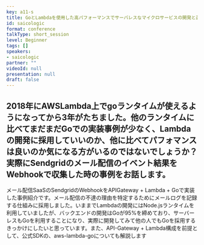 ```yaml
---
key: a11-s
title: GoとLambdaを使用した高パフォーマンスでサーバレスなマイクロサービスの開発と運用
id: saicologic
format: conference
talkType: short_session
level: Beginner
tags: []
speakers:
- saicologic
partner: ""
videoId: null
presentation: null
draft: false
---
```

2018年にAWSLambda上でgoランタイムが使えるようになってから3年がたちました。他のランタイムに比べてまだまだGoでの実装事例が少なく、Lambdaの開発に採用していいのか、他に比べてパフォマンスは良いのか気になる方がいるのではないでしょうか？実際にSendgridのメール配信のイベント結果をWebhookで収集した時の事例をお話します。
---
メール配信SaaSのSendgridのWebhookをAPIGateway + Lambda + Goで実装した事例紹介です。メール配信の不達の理由を特定するためにメールログを記録する仕組みに採用しました。いままでLambdaの開発にはNode.jsランタイムを利用していましたが、バックエンドの開発はGoが95%を締めており、サーバーレスもGoを利用することになり、実際に開発してみて他の人でもGoを採用するきっかけにしたいと思っています。また、API-Gateway + Lambda構成を前提として、公式SDKの、aws-lambda-goについても解説します